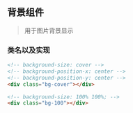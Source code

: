 ## 背景组件
> 用于图片背景显示

### 类名以及实现

```html
<!-- background-size: cover -->
<!-- background-position-x: center -->
<!-- background-position-y: center -->
<div class="bg-cover"></div>

<!-- background-size: 100% 100%; -->
<div class="bg-100"></div>
```
